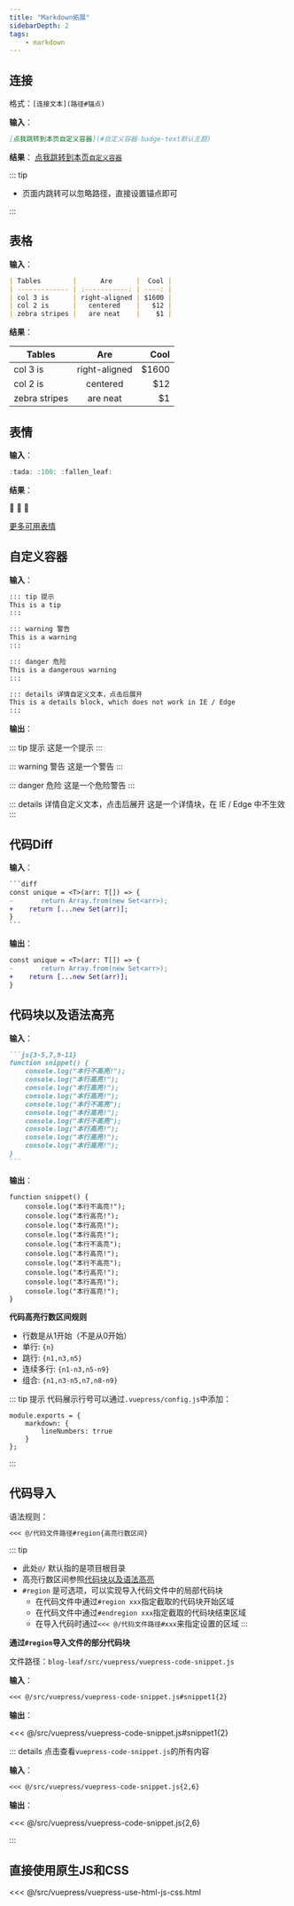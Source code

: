 ```yaml
---
title: "Markdown拓展"
sidebarDepth: 2
tags: 
    - markdown
---
```


## 连接

格式：```[连接文本](路径#锚点)```

**输入**：

```md
[点我跳转到本页自定义容器](#自定义容器-badge-text默认主题)
```

**结果**：
[点我跳转到本页`自定义容器`](#自定义容器)

::: tip

- 页面内跳转可以忽略路径，直接设置锚点即可
  
:::

## 表格

**输入**：

``` md
| Tables        |      Are      |  Cool |
| ------------- | :-----------: | ----: |
| col 3 is      | right-aligned | $1600 |
| col 2 is      |   centered    |   $12 |
| zebra stripes |   are neat    |    $1 |
```

**结果**：

| Tables        |      Are      |  Cool |
| ------------- | :-----------: | ----: |
| col 3 is      | right-aligned | $1600 |
| col 2 is      |   centered    |   $12 |
| zebra stripes |   are neat    |    $1 |

## 表情

**输入**：

```js
:tada: :100: :fallen_leaf:
```

**结果**：

:tada: :100: :fallen_leaf:

[更多可用表情](https://github.com/markdown-it/markdown-it-emoji/blob/master/lib/data/full.json)

## 自定义容器 <Badge text="默认主题"/>

**输入**：

```md
::: tip 提示
This is a tip
:::

::: warning 警告
This is a warning
:::

::: danger 危险
This is a dangerous warning
:::

::: details 详情自定义文本，点击后展开
This is a details block, which does not work in IE / Edge
:::
```

**输出**：

::: tip 提示
这是一个提示
:::

::: warning 警告
这是一个警告
:::

::: danger 危险
这是一个危险警告
:::

::: details 详情自定义文本，点击后展开
这是一个详情块，在 IE / Edge 中不生效
:::

## 代码Diff

**输入**：

```` diff
```diff
const unique = <T>(arr: T[]) => {
-       return Array.from(new Set<arr>);
+    return [...new Set(arr)];
}
```
````

**输出**：

```diff
const unique = <T>(arr: T[]) => {
-       return Array.from(new Set<arr>);
+    return [...new Set(arr)];
}
```

## 代码块以及语法高亮

**输入**：

````md
```js{3-5,7,9-11}
function snippet() {
    console.log("本行不高亮!");
    console.log("本行高亮!");
    console.log("本行高亮!");
    console.log("本行高亮!");
    console.log("本行不高亮");
    console.log("本行高亮!");
    console.log("本行不高亮");
    console.log("本行高亮!");
    console.log("本行高亮!");
    console.log("本行高亮!");
}
```
````

**输出**：

```js{3-5,7,9-11}
function snippet() {
    console.log("本行不高亮!");
    console.log("本行高亮!");
    console.log("本行高亮!");
    console.log("本行高亮!");
    console.log("本行不高亮");
    console.log("本行高亮!");
    console.log("本行不高亮");
    console.log("本行高亮!");
    console.log("本行高亮!");
    console.log("本行高亮!");
}
```

**代码高亮行数区间规则** <Badge text="逗号之间不要有空格" type="warning"/>

- 行数是从1开始（不是从0开始）
- 单行: `{n}`
- 跳行: `{n1,n3,n5}`
- 连续多行: `{n1-n3,n5-n9}`
- 组合: `{n1,n3-n5,n7,n8-n9}`

::: tip 提示
代码展示行号可以通过`.vuepress/config.js`中添加：

```js{3}
module.exports = {
    markdown: {
        lineNumbers: trrue
    }
};
```

:::

## 代码导入

语法规则：

```md
<<< @/代码文件路径#region{高亮行数区间}
```

::: tip

- 此处`@/` 默认指的是项目根目录
- 高亮行数区间参照[代码块以及语法高亮](#代码块以及语法高亮)
- `#region` 是可选项，可以实现导入代码文件中的局部代码块
  - 在代码文件中通过`#region xxx`指定截取的代码块开始区域
  - 在代码文件中通过`#endregion xxx`指定截取的代码块结束区域
  - 在导入代码时通过`<<< @/代码文件路径#xxx`来指定设置的区域
:::

**通过`#region`导入文件的部分代码块**

文件路径：`blog-leaf/src/vuepress/vuepress-code-snippet.js`

**输入**：

```md
<<< @/src/vuepress/vuepress-code-snippet.js#snippet1{2}
```

**输出**：

<<< @/src/vuepress/vuepress-code-snippet.js#snippet1{2}

::: details 点击查看`vuepress-code-snippet.js`的所有内容

**输入**：

```md
<<< @/src/vuepress/vuepress-code-snippet.js{2,6}
```

**输出**：

<<< @/src/vuepress/vuepress-code-snippet.js{2,6}

:::

## 直接使用原生JS和CSS

<<< @/src/vuepress/vuepress-use-html-js-css.html
